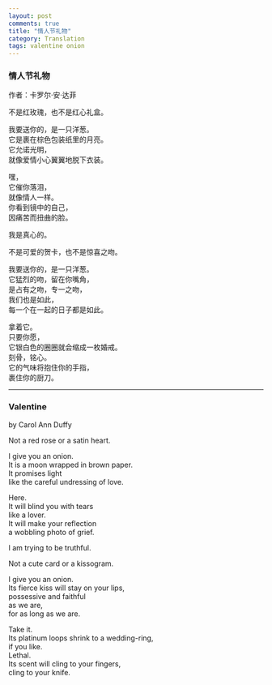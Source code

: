 ```yaml
---
layout: post
comments: true
title: "情人节礼物"
category: Translation
tags: valentine onion
---
```


### 情人节礼物

作者：卡罗尔·安·达菲

不是红玫瑰，也不是红心礼盒。 

我要送你的，是一只洋葱。<br>
它是裹在棕色包装纸里的月亮。<br>
它允诺光明，<br>
就像爱情小心翼翼地脱下衣装。<br>

嘿，<br>
它催你落泪，<br>
就像情人一样。<br>
你看到镜中的自己，<br>
因痛苦而扭曲的脸。<br>

我是真心的。

不是可爱的贺卡，也不是惊喜之吻。

我要送你的，是一只洋葱。<br>
它猛烈的吻，留在你嘴角，<br>
是占有之吻，专一之吻，<br>
我们也是如此，<br>
每一个在一起的日子都是如此。<br>

拿着它。<br>
只要你愿，<br>
它银白色的圈圈就会缩成一枚婚戒。<br>
刻骨，铭心。<br>
它的气味将抱住你的手指，<br>
裹住你的厨刀。<br>

---
### Valentine

by Carol Ann Duffy

Not a red rose or a satin heart.

I give you an onion.<br>
It is a moon wrapped in brown paper.<br>
It promises light<br>
like the careful undressing of love.<br>

Here.<br>
It will blind you with tears<br>
like a lover.<br>
It will make your reflection<br>
a wobbling photo of grief.<br>

I am trying to be truthful.

Not a cute card or a kissogram.

I give you an onion.<br>
Its fierce kiss will stay on your lips,<br>
possessive and faithful<br>
as we are,<br>
for as long as we are.<br>

Take it.<br>
Its platinum loops shrink to a wedding-ring,<br>
if you like.<br>
Lethal.<br>
Its scent will cling to your fingers,<br>
cling to your knife.<br>

 
 